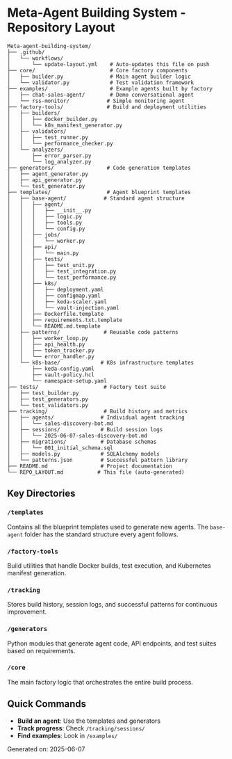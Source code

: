 # Meta-Agent Building System - Repository Layout

```
Meta-agent-building-system/
├── .github/
│   └── workflows/
│       └── update-layout.yml    # Auto-updates this file on push
├── core/                        # Core factory components
│   ├── builder.py               # Main agent builder logic
│   └── validator.py             # Test validation framework
├── examples/                    # Example agents built by factory
│   ├── chat-sales-agent/        # Demo conversational agent
│   └── rss-monitor/            # Simple monitoring agent
├── factory-tools/              # Build and deployment utilities
│   ├── builders/
│   │   ├── docker_builder.py
│   │   └── k8s_manifest_generator.py
│   ├── validators/
│   │   ├── test_runner.py
│   │   └── performance_checker.py
│   └── analyzers/
│       ├── error_parser.py
│       └── log_analyzer.py
├── generators/                 # Code generation templates
│   ├── agent_generator.py
│   ├── api_generator.py
│   └── test_generator.py
├── templates/                  # Agent blueprint templates
│   ├── base-agent/            # Standard agent structure
│   │   ├── agent/
│   │   │   ├── __init__.py
│   │   │   ├── logic.py
│   │   │   ├── tools.py
│   │   │   └── config.py
│   │   ├── jobs/
│   │   │   └── worker.py
│   │   ├── api/
│   │   │   └── main.py
│   │   ├── tests/
│   │   │   ├── test_unit.py
│   │   │   ├── test_integration.py
│   │   │   └── test_performance.py
│   │   ├── k8s/
│   │   │   ├── deployment.yaml
│   │   │   ├── configmap.yaml
│   │   │   ├── keda-scaler.yaml
│   │   │   └── vault-injection.yaml
│   │   ├── Dockerfile.template
│   │   ├── requirements.txt.template
│   │   └── README.md.template
│   ├── patterns/              # Reusable code patterns
│   │   ├── worker_loop.py
│   │   ├── api_health.py
│   │   ├── token_tracker.py
│   │   └── error_handler.py
│   └── k8s-base/             # K8s infrastructure templates
│       ├── keda-config.yaml
│       ├── vault-policy.hcl
│       └── namespace-setup.yaml
├── tests/                     # Factory test suite
│   ├── test_builder.py
│   ├── test_generators.py
│   └── test_validators.py
├── tracking/                  # Build history and metrics
│   ├── agents/               # Individual agent tracking
│   │   └── sales-discovery-bot.md
│   ├── sessions/             # Build session logs
│   │   └── 2025-06-07-sales-discovery-bot.md
│   ├── migrations/           # Database schemas
│   │   └── 001_initial_schema.sql
│   ├── models.py             # SQLAlchemy models
│   └── patterns.json         # Successful pattern library
├── README.md                 # Project documentation
└── REPO_LAYOUT.md           # This file (auto-generated)
```

## Key Directories

### `/templates`
Contains all the blueprint templates used to generate new agents. The `base-agent` folder has the standard structure every agent follows.

### `/factory-tools`
Build utilities that handle Docker builds, test execution, and Kubernetes manifest generation.

### `/tracking`
Stores build history, session logs, and successful patterns for continuous improvement.

### `/generators`
Python modules that generate agent code, API endpoints, and test suites based on requirements.

### `/core`
The main factory logic that orchestrates the entire build process.

## Quick Commands

- **Build an agent**: Use the templates and generators
- **Track progress**: Check `/tracking/sessions/`
- **Find examples**: Look in `/examples/`

Generated on: 2025-06-07
